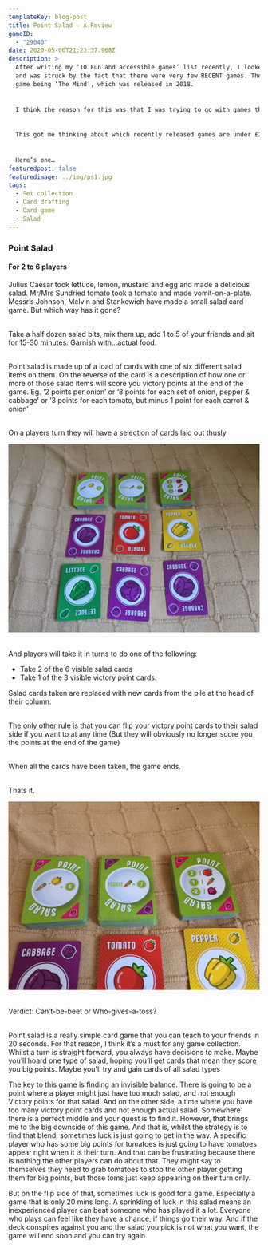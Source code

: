 ```yaml
---
templateKey: blog-post
title: Point Salad - A Review
gameID:
  - "29040"
date: 2020-05-06T21:23:37.968Z
description: >
  After writing my ‘10 Fun and accessible games’ list recently, I looked back
  and was struck by the fact that there were very few RECENT games. The newest
  game being ‘The Mind’, which was released in 2018.


  I think the reason for this was that I was trying to go with games that had stood up to scrutiny. I have played them numerous times and yet I still want to play them time and time again. I could safely recommend them to anyone and be confident they would be well received.


  This got me thinking about which recently released games are under £20 and are both fun and accessible. Maybe in a year or two they would make a similar list.


  Here’s one…
featuredpost: false
featuredimage: ../img/ps1.jpg
tags:
  - Set collection
  - Card drafting
  - Card game
  - Salad
---
```

### Point Salad

#### For 2 to 6 players

Julius Caesar took lettuce, lemon, mustard and egg and made a delicious salad. Mr/Mrs Sundried tomato took a tomato and made vomit-on-a-plate. Messr’s Johnson, Melvin and Stankewich have made a small salad card game. But which way has it gone?

\
Take a half dozen salad bits, mix them up, add 1 to 5 of your friends and sit for 15-30 minutes. Garnish with...actual food.

\
Point salad is made up of a load of cards with one of six different salad items on them. On the reverse of the card is a description of how one or more of those salad items will score you victory points at the end of the game. Eg. ‘2 points per onion’ or ‘8 points for each set of onion, pepper & cabbage’ or ‘3 points for each tomato, but minus 1 point for each carrot & onion’

\
On a players turn they will have a selection of cards laid out thusly

![](../img/ps2.jpg)

\
And players will take it in turns to do one of the following:

* Take 2 of the 6 visible salad cards
* Take 1 of the 3 visible victory point cards.

Salad cards taken are replaced with new cards from the pile at the head of their column.

\
The only other rule is that you can flip your victory point cards to their salad side if you want to at any time (But they will obviously no longer score you the points at the end of the game)

\
When all the cards have been taken, the game ends.

\
Thats it.

![](../img/ps3.jpg)

\
Verdict: Can’t-be-beet or Who-gives-a-toss?

\
Point salad is a really simple card game that you can teach to your friends in 20 seconds. For that reason, I think it’s a must for any game collection. Whilst a turn is straight forward, you always have decisions to make. Maybe you’ll hoard one type of salad, hoping you’ll get cards that mean they score you big points. Maybe you'll try and gain cards of all salad types

The key to this game is finding an invisible balance. There is going to be a point where a player might just have too much salad, and not enough Victory points for that salad. And on the other side, a time where you have too many victory point cards and not enough actual salad. Somewhere there is a perfect middle and your quest is to find it. However, that brings me to the big downside of this game. And that is, whilst the strategy is to find that blend, sometimes luck is just going to get in the way. A specific player who has some big points for tomatoes is just going to have tomatoes appear right when it is their turn. And that can be frustrating because there is nothing the other players can do about that. They might say to themselves they need to grab tomatoes to stop the other player getting them for big points, but those toms just keep appearing on their turn only.

But on the flip side of that, sometimes luck is good for a game. Especially a game that is only 20 mins long. A sprinkling of luck in this salad means an inexperienced player can beat someone who has played it a lot. Everyone who plays can feel like they have a chance, if things go their way. And if the deck conspires against you and the salad you pick is not what you want, the game will end soon and you can try again.